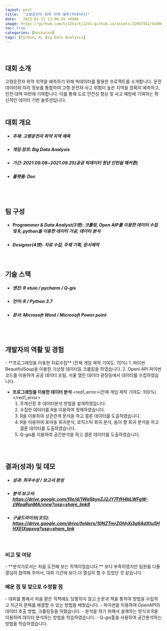 ```yaml
---
layout: post
title:  "고령운전자 취약 지역 예측(빅데이터)"
date:   2023-01-11 13:00:59 +0900
image: https://github.com/kj1241/kj1241.github.io/assets/22047442/8a90d97f-67ed-4d41-a4fc-507653f69629
toc: true
categories: [Hackaton]
tags: [Python, R, Big Data Analysis]
---
```


<!-- <h1><yellow1_h1>고령운전자 취약 지역 예측(빅데이터) </yellow1_h1></h1>
![빅데이터분석](https://github.com/kj1241/kj1241.github.io/assets/22047442/8a90d97f-67ed-4d41-a4fc-507653f69629){: width="740" height="400"} -->


<br>
<h2><yellow1_h2> 대회 소개 </yellow1_h2></h2>
고령운전자 취약 지역을 예측하기 위해 빅데이터를 활용한 프로젝트를 소개합니다.  
운전 데이터와 지리 정보를 통합하여 고령 운전자 사고 위험이 높은 지역을 정확히 예측하고, 안전 대책 마련에 기여합니다.  
이를 통해 도로 안전성 향상 및 사고 예방에 기여하는 혁신적인 데이터 기반 솔루션입니다.

<br>
<br>
<h2><yellow1_h2> 대회 개요 </yellow1_h2></h2><ul>
<li><h5><yellow1_h5>주제: </yellow1_h5><span>  고령운전자 취약 지역 예측</span></h5></li>
<li><h5><yellow1_h5>게임 장르: </yellow1_h5><span>  Big Data Analysis</span></h5></li>
<li><h5><yellow1_h5>기간: </yellow1_h5><span> 2021.09.08~2021.09.25(공공 빅데이터 청년 인턴쉽 해커톤)</span></h5></li>
<li><h5><yellow1_h5>플랫폼: </yellow1_h5><span>  Doc </span></h5></li></ul>

<br>
<br>
<h2><yellow1_h2> 팀 구성 </yellow1_h2></h2><ul>
<li><h5><yellow1_h5>Programmer & Data Analyst(3명): </yellow1_h5><span>  크롤링, Open AIP를 이용한 데이터 수집 및 R, python을 이용한 데이터 가공, 데이터 분석 </span></h5></li>
<li><h5><yellow1_h5>Designer(4명): </yellow1_h5><span> 자료 수집, 주제 기획, 문서제작</span></h5></li></ul>

<br>
<h2><yellow1_h2> 기술 스택 </yellow1_h2></h2><ul>
<li><h5><yellow1_h5>엔진: </yellow1_h5><span> R stuio / pycharm / Q-gis</span></h5></li>
<li><h5><yellow1_h5>언어: </yellow1_h5><span> R / Python 3.7 </span></h5></li>
<li><h5><yellow1_h5>문서: </yellow1_h5><span> Microsoft Word / Microsoft Power point </span></h5></li>
</ul>


<br>
<br>
<h2><yellow1_h2> 개발자의 역활 및 경험 </yellow1_h2></h2>
- **프로그래밍을 이용한 자료수집** <span><red1_error>(전체 게임 제작 기여도: 70%)</red1_error></span>
    1. 파이썬 BeautifulSoup을 이용한 기상청 데이터등 크롤링을 하였습니다.
    2. Openl API 파이썬 코드를 이용하여 공공 데이터 포털, 서울 열린 데이터 광장등에서 데이터를 수집하였습니다.

- **프로그래밍을 이용한 데이터 분석** <span><red1_error>(전체 게임 제작 기여도: 100%)</red1_error></span>
    1. 주제선정 후 데이터분석 방법을 설계하였습니다.
    2. 수집한 데이터를 R을 이용하여 정제하였습니다.
    3. R을 이용하여 상관관계 분석을 하고 결론 데이터를 도출하였습니다.
    4. R을 이용하여 포아송 회귀분석, 로직스틱 회귀 분석, 음이 향 회귀 분석을 하고 결론 데이터를 도출하였습니다.
    5. Q-gis를 이용하여 공간분석을 하고 결론 데이터를 도출하였습니다.
  


<br>
<br>
<h2><yellow1_h2> 결과(성과) 및 데모 </yellow1_h2></h2>
<ul>
<li><h5><yellow1_h5>성과: </yellow1_h5><span> 최우수상 / 보고서 완성 </span></h5></li>
<li><h5><yellow1_h5>분석 보고서: </yellow1_h5><br><span>
<a href="https://drive.google.com/file/d/1WaSbyeZJ2JY7FfH4bLWFgW-zWpqRsnMA/view?usp=share_link"> https://drive.google.com/file/d/1WaSbyeZJ2JY7FfH4bLWFgW-zWpqRsnMA/view?usp=share_link8</a> </span></h5></li>
<li><h5><yellow1_h5>구글드라이브(코드): </yellow1_h5><br><span> 
<a href="https://drive.google.com/drive/folders/10NZTmrZOhhXj3g6AdXtu5HHXEIXapxvg?usp=share_link">https://drive.google.com/drive/folders/10NZTmrZOhhXj3g6AdXtu5HHXEIXapxvg?usp=share_link</a> </span></h5></li>
</ul>

<br>
<h3><yellow1_h3> 비고 및 여담 </yellow1_h3></h3>
- **분석가로서는 처음 도전해 보는 직책이었습니다.** 
보다 부족하였지만 팀원들 다들 열심히 참여해 주어서, 대회 기간에 보다 더 열심히 할 수 있었던 것 같습니다.


<br>
<h3><yellow1_h3> 배운 점 및 앞으로 수정할 점 </yellow1_h3></h3>
- 대회를 통해서 처음 맡은 직책에도 당황하지 않고 논문과 책을 통하여 방법을 수립하고 차근히 문제를 해결할 수 있는 방법을 배웠습니다.
- 파이썬을 이용하여 OpenAPI의 데이터 추출 방법, 크롤링등을 익혔습니다.
- 분석을 하기 위해서 설계하는 방식과 R을 이용하여 데이터 분석하는 방법을 학습하였습니다.
- Q-gis툴을 사용하여 공간분석하는 방법을 학습하였습니다.


<br>